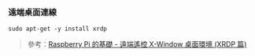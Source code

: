 ### 遠端桌面連線

`sudo apt-get -y install xrdp`

> 參考：[Raspberry Pi 的基礎 - 遠端遙控 X-Window 桌面環境 \(XRDP 篇\)](http://blog.itist.tw/2015/02/use-xrdp-service-to-remote-controll-x-window-for-raspberry-pi.html)



